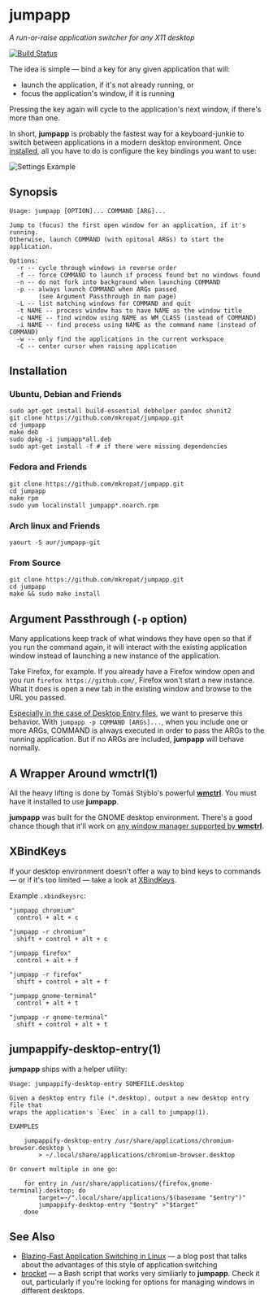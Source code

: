 # jumpapp

*A run-or-raise application switcher for any X11 desktop*

[![Build Status](https://travis-ci.org/mkropat/jumpapp.svg?branch=master)](https://travis-ci.org/mkropat/jumpapp)

The idea is simple — bind a key for any given application that will:

- launch the application, if it's not already running, or
- focus the application's window, if it is running

Pressing the key again will cycle to the application's next window, if there's more than one.

In short, **jumpapp** is probably the fastest way for a keyboard-junkie to switch between applications in a modern desktop environment.  Once [installed](#installation), all you have to do is configure the key bindings you want to use:

![Settings Example](http://i.imgur.com/dAj8NDZ.png "On Ubuntu it's under All Settings → Keyboard → Shortcuts")

## Synopsis

    Usage: jumpapp [OPTION]... COMMAND [ARG]...

    Jump to (focus) the first open window for an application, if it's running.
    Otherwise, launch COMMAND (with opitonal ARGs) to start the application.

    Options:
      -r -- cycle through windows in reverse order
      -f -- force COMMAND to launch if process found but no windows found
      -n -- do not fork into background when launching COMMAND
      -p -- always launch COMMAND when ARGs passed
            (see Argument Passthrough in man page)
      -L -- list matching windows for COMMAND and quit
      -t NAME -- process window has to have NAME as the window title
      -c NAME -- find window using NAME as WM_CLASS (instead of COMMAND)
      -i NAME -- find process using NAME as the command name (instead of COMMAND)
      -w -- only find the applications in the current workspace
      -C -- center cursor when raising application

## Installation

### Ubuntu, Debian and Friends

    sudo apt-get install build-essential debhelper pandoc shunit2
    git clone https://github.com/mkropat/jumpapp.git
    cd jumpapp
    make deb
    sudo dpkg -i jumpapp*all.deb
    sudo apt-get install -f	# if there were missing dependencies

### Fedora and Friends

    git clone https://github.com/mkropat/jumpapp.git
    cd jumpapp
    make rpm
    sudo yum localinstall jumpapp*.noarch.rpm
    
### Arch linux and Friends
    yaourt -S aur/jumpapp-git

### From Source

    git clone https://github.com/mkropat/jumpapp.git
    cd jumpapp
    make && sudo make install

## Argument Passthrough (`-p` option)

Many applications keep track of what windows they have open so that if you run
the command again, it will interact with the existing application window
instead of launching a new instance of the application.

Take Firefox, for example. If you already have a Firefox window open and you
run `firefox https://github.com/`, Firefox won't start a new instance. What it
does is open a new tab in the existing window and browse to the URL you passed.

[Especially in the case of Desktop Entry files](#jumpappify-desktop-entry1), we
want to preserve this behavior. With `jumpapp -p COMMAND [ARGs]...`, when you
include one or more ARGs, COMMAND is always executed in order to pass the ARGs
to the running application. But if no ARGs are included, **jumpapp** will
behave normally.

## A Wrapper Around wmctrl(1)

All the heavy lifting is done by Tomáš Stýblo's powerful
[**wmctrl**](http://tomas.styblo.name/wmctrl/). You must have it installed to
use **jumpapp**.

**jumpapp** was built for the GNOME desktop environment. There's a good chance
though that it'll work on [any window manager supported by
**wmctrl**](http://tomas.styblo.name/wmctrl/#about).

## XBindKeys

If your desktop environment doesn't offer a way to bind keys to commands — or if it's too limited — take a look at [XBindKeys](http://www.nongnu.org/xbindkeys/xbindkeys.html).

Example `.xbindkeysrc`:

    "jumpapp chromium"
      control + alt + c

    "jumpapp -r chromium"
      shift + control + alt + c

    "jumpapp firefox"
      control + alt + f

    "jumpapp -r firefox"
      shift + control + alt + f

    "jumpapp gnome-terminal"
      control + alt + t

    "jumpapp -r gnome-terminal"
      shift + control + alt + t

## jumpappify-desktop-entry(1)

**jumpapp** ships with a helper utility:

    Usage: jumpappify-desktop-entry SOMEFILE.desktop

    Given a desktop entry file (*.desktop), output a new desktop entry file that
    wraps the application's `Exec` in a call to jumpapp(1).

    EXAMPLES

        jumpappify-desktop-entry /usr/share/applications/chromium-browser.desktop \
            > ~/.local/share/applications/chromium-browser.desktop

    Or convert multiple in one go:

        for entry in /usr/share/applications/{firefox,gnome-terminal}.desktop; do
            target=~/".local/share/applications/$(basename "$entry")"
            jumpappify-desktop-entry "$entry" >"$target"
        done

## See Also

- [Blazing-Fast Application Switching in Linux](https://vickychijwani.me/blazing-fast-application-switching-in-linux/) — a blog post that talks about the advantages of this style of application switching
- [brocket](https://github.com/dmikalova/brocket) — a Bash script that works very similiarly to **jumpapp**. Check it out, particularly if you're looking for options for managing windows in different desktops.
